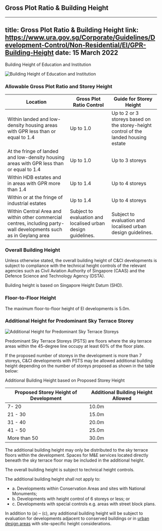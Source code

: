 
## Gross Plot Ratio & Building Height
---
title: Gross Plot Ratio & Building Height
link: https://www.ura.gov.sg/Corporate/Guidelines/Development-Control/Non-Residential/EI/GPR-Building-Height
date: 15 March 2022
---

Building Height of Education and Institution

![Building Height of Education and Institution](https://www.ura.gov.sg/-/media/Corporate/Guidelines/Development-control/Others/E02_Building_Height.jpg?h=100%25&w=100%25)

### Allowable Gross Plot Ratio and Storey Height

| Location                                                                                                           | Gross Plot Ratio Control                                     | Guide for Storey Height                                                              |
| ------------------------------------------------------------------------------------------------------------------ | ------------------------------------------------------------ | ------------------------------------------------------------------------------------ |
| Within landed and low-density housing areas with GPR less than or equal to 1.4                                     | Up to 1.0                                                    | Up to 2 or 3 storeys based on the storey-height control of the landed housing estate |
| At the fringe of landed and low-density housing areas with GPR less than or equal to 1.4                           | Up to 1.0                                                    | Up to 3 storeys                                                                      |
| Within HDB estates and in areas with GPR more than 1.4                                                             | Up to 1.4                                                    | Up to 4 storeys                                                                      |
| Within or at the fringe of industrial estates                                                                      | Up to 1.4                                                    | Up to 4 storeys                                                                      |
| Within Central Area and within other commercial centres, including party-wall developments such as in Geylang area | Subject to evaluation and localised urban design guidelines. | Subject to evaluation and localised urban design guidelines.                         |

### Overall Building Height

Unless otherwise stated, the overall building height of C&CI developments is subject to compliance with the technical height controls of the relevant agencies such as Civil Aviation Authority of Singapore (CAAS) and the Defence Science and Technology Agency (DSTA).

Building height is based on Singapore Height Datum (SHD).

### Floor-to-Floor Height

The maximum floor-to-floor height of EI developments is 5.0m.

### Additional Height for Predominant Sky Terrace Storey

![Additional Height for Predominant Sky Terrace Storeys](https://www.ura.gov.sg/-/media/Corporate/Guidelines/Development-control/Commercial/C04_Additional_Height_for_Sky_Terrace_Floors.jpg?h=100%25&w=100%25)

Predominant Sky Terrace Storeys (PSTS) are floors where the sky terrace areas within the 45-degree line occupy at least 60% of the floor plate.

If the proposed number of storeys in the development is more than 7 storeys, C&CI developments with PSTS may be allowed additional building height depending on the number of storeys proposed as shown in the table below:

Additional Building Height based on Proposed Storey Height

| Proposed Storey Height of Development | Additional Building Height Allowed |
| ------------------------------------- | ---------------------------------- |
| 7- 20                                 | 10.0m                              |
| 21 - 30                               | 15.0m                              |
| 31 - 40                               | 20.0m                              |
| 41 - 50                               | 25.0m                              |
| More than 50                          | 30.0m                              |

The additional building height may only be distributed to the sky terrace floors within the development. Spaces for M&E services located directly beneath the sky terrace floor may be included in the additional height.

The overall building height is subject to technical height controls.

The additional building height shall not apply to:

- a. Developments within Conservation Areas and sites with National Monuments;
- b. Developments with height control of 6 storeys or less; or
- c. Developments with special controls e.g. areas with street block plans.

In addition to (a) – (c), any additional building height will be subject to evaluation for developments adjacent to conserved buildings or in [urban design areas](https://www.ura.gov.sg/Corporate/Guidelines/Urban-Design) with site-specific height considerations.
